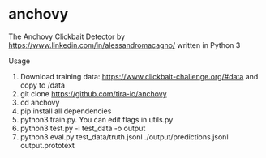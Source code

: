 # anchovy
The Anchovy Clickbait Detector by https://www.linkedin.com/in/alessandromacagno/ written in Python 3

Usage
1. Download training data: https://www.clickbait-challenge.org/#data and copy to /data
2. git clone https://github.com/tira-io/anchovy
3. cd anchovy
4. pip install all dependencies
5. python3 train.py. You can edit flags in utils.py
6. python3 test.py -i test_data -o output
7. python3 eval.py test_data/truth.jsonl ./output/predictions.jsonl output.prototext 

